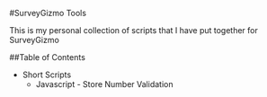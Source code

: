 #SurveyGizmo Tools

This is my personal collection of scripts that I have put together for SurveyGizmo

##Table of Contents
- Short Scripts
  - Javascript - Store Number Validation
  
  
